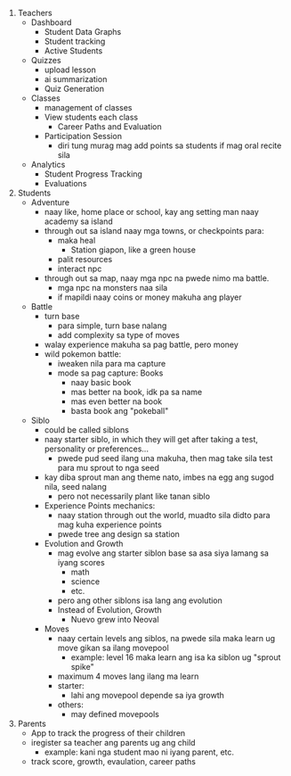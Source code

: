 1. Teachers
	-  Dashboard
		- Student Data Graphs
		- Student tracking
		- Active Students
	- Quizzes
		- upload lesson
		- ai summarization
		- Quiz Generation
	- Classes
		- management of classes
		- View students each class
			- Career Paths and Evaluation
		- Participation Session
			- diri tung murag mag add points sa students if mag oral recite sila
	- Analytics
		- Student Progress Tracking
		- Evaluations
2. Students
	- Adventure
		- naay like, home place or school, kay ang setting man naay academy sa island
		- through out sa island naay mga towns, or checkpoints para:
			- maka heal
				- Station giapon, like a green house
			- palit resources
			- interact npc
		- through out sa map, naay mga npc na pwede nimo ma battle.
			- mga npc na monsters naa sila
			- if mapildi naay coins or money makuha ang player
	- Battle
		- turn base
			- para simple, turn base nalang
			- add complexity sa type of moves
		- walay experience makuha sa pag battle, pero money
		- wild pokemon battle:
			- iweaken nila para ma capture
			- mode sa pag capture: Books
				- naay basic book
				- mas better na book, idk pa sa name
				- mas even better na book
				- basta book ang "pokeball"
	- Siblo
		- could be called siblons
		- naay starter siblo, in which they will get after taking a test, personality or preferences...
			- pwede pud seed ilang una makuha, then mag take sila test para mu sprout to nga seed
		- kay diba sprout man ang theme nato, imbes na egg ang sugod nila, seed nalang
			- pero not necessarily plant like tanan siblo
		- Experience Points mechanics:
			- naay station through out the world, muadto sila didto para mag kuha experience points
			- pwede tree ang design sa station
		- Evolution and Growth
			- mag evolve ang starter siblon base sa asa siya lamang sa iyang scores
				- math
				- science
				- etc.
			- pero ang other siblons isa lang ang evolution
			- Instead of Evolution, Growth
				- Nuevo grew into Neoval
		- Moves
			- naay certain levels ang siblos, na pwede sila maka learn ug move gikan sa ilang movepool
				- example: level 16 maka learn ang isa ka siblon ug "sprout spike"
			- maximum 4 moves lang ilang ma learn
			- starter:
				- lahi ang movepool depende sa iya growth
			- others:
				- may defined movepools
3. Parents
	- App to track the progress of their children
	- iregister sa teacher ang parents ug ang child
		- example: kani nga student mao ni iyang parent, etc.
	- track score, growth, evaulation, career paths